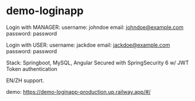 # demo-loginapp

Login with MANAGER:
username: johndoe
email: johndoe@example.com
password: password

Login with USER:
username: jackdoe
email: jackdoe@example.com
password: password

Stack: Springboot, MySQL, Angular
Secured with SpringSecurity 6 w/ JWT Token authentication

EN/ZH support.

demo: https://demo-loginapp-production.up.railway.app/#/
